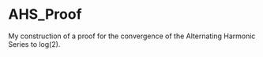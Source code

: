 # AHS_Proof
My construction of a proof for the convergence of the Alternating Harmonic Series to log(2).

